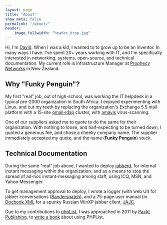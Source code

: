 ```yaml
---
layout: page
title: "About"
show_meta: false
permalink: "/about/"
header:
    image_fullwidth: "header_drop.jpg"
---
```


Hi, I'm [David](/contact). When I was a kid, I wanted to to grow up to be an inventor. In many ways I have. I've spent 20+ years working with IT, and I'm specifically interested in networking, systems, open-source, and technical documentation. My current role is Infrastructure Manager at [Prophecy Networks](http://www.prophecy.net.nz) in New Zealand.

## Why "Funky Penguin"?

My first "real" job, out of high-school, was working the IT helpdesk in a typical pre-2000 organization in South Africa. I enjoyed experimenting with Linux, and cut my teeth by replacing the organization's Exchange 5.5 mail platform with a 15-site [qmail-ldap](http://www.nrg4u.com/) cluster, with [amavis](https://en.wikipedia.org/wiki/Amavis) virus-scanning.

One of our suppliers asked me to quote to do the same for their organization. With nothing to loose, and half-expecting to be turned down, I quoted a generous fee, and chose a cheeky company name. The supplier immediately accepted my quote, and the name (__Funky Penguin__) stuck.

## Technical Documentation

During the same "real" job above, I wanted to deploy [jabberd](https://en.wikipedia.org/wiki/Jabberd14), for internal instant messaging within the organization, and as a means to stop the spread of ad-hoc instant-messaging among staff, using ICQ, MSN, and Yahoo Messenger.

To get management approval to deploy, I wrote a logger (with web UI) for jabber conversations ([Bandersnatch](/project/bandersnatch/)), and a 75-page user manual (in [Docbook XML](http://www.docbook.org/) for a spunky Russian WinXP jabber client, [JAJC](http://jajc.jrudevels.org/).

Due to my contributions to [phpList](http://www.phplist.com), I was approached in 2011 by [Packt Publishing](http://www.packtpub.com), to [write a book](/book/phplist-2-email-campaign-manager) about using PHPList.
